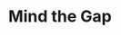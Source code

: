 ---
layout: project
order: 3
title: Mind the Gap
desc: A beautiful, interactive visualization of US occupations. Awarded Best Web App and Top Team at PixelHacks III 2019 (out of 43 teams).
type: Hackathons
language: Chart.js
main_image_url: "/assets/images/projects/mind-the-gap.png"
link: "https://github.com/oliviachang29/mind-the-gap"
goto_text: "View on Github"
---